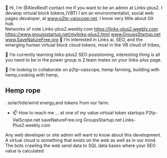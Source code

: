  👋 Hi, I’m @AlexReid1 contact me if you want to be an admin at Links-plus2. I devalop virtuial block tokens,(VBT) I am an environmentalist, social web pages devaloper, at www.p2tp-vaiscope.net. I know very little about Git hub.    
Networks of note Links-plus2.weebly.com https://links-plus2.weebly.com
https://www.groupsstartup.net/mylinks-plus2.html www.GroupsStartup.net www.SaveNatureFree.org 
 👀 I’m interested in Links ai, SEO, and the emerging human virtuial block cloud tokens, most in the VR cloud of tribes, 

 🌱 I’m currently learning links-plus2 SEO posistioning, interesting thing is all you need to be in the power group is 2 team mates on your links-plus page. 

 💞️ I’m looking to collaborate on p2tp-vaiscope, hemp farming, building with hemp,cooking with hemp, <h2>Hemp rope</h2>. solar/tide/wind energy,and tokens from our farm. 

- 📫 How to reach me ... at one of my value virtuial token startups
P2tp-VaiScope.net
saveNatureFree.org
GroupsStartup.net
Links-Plus2.weebly.com

Any web developer or site admin will want to know about this development. A virtual cloud is something that exists on the web as well as in our mind. The bots crawling the web send data to SQL data bases where your SEO value is calculated 
